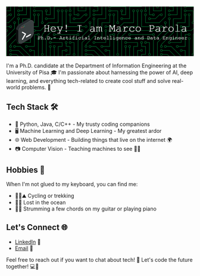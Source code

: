 ![Header](./github-header-image.png)


I'm a Ph.D. candidate at the Department of Information Engineering at the University of Pisa 🎓 I'm passionate about harnessing the power of AI, deep learning, and everything tech-related to create cool stuff and solve real-world problems. 🤖


## Tech Stack 🛠️

- 🔮 Python, Java, C/C++ - My trusty coding companions
- 🖥️ Machine Learning and Deep Learning - My greatest ardor 
- 🌐 Web Development - Building things that live on the internet 🌍
- 📷 Computer Vision - Teaching machines to see 🤖👀


## Hobbies 🌴

When I'm not glued to my keyboard, you can find me:

- 🚴‍♂️⛰️ Cycling or trekking 
- 🤿🌊 Lost in the ocean
- 🎸🎹 Strumming a few chords on my guitar or playing piano

## Let's Connect 🌐

- [LinkedIn](https://www.linkedin.com/in/marco-parola-5269a1121/) 👔
- [Email](mailto:marcoparola96@gmail.com) 📧

Feel free to reach out if you want to chat about tech! 🤝 Let's code the future together! 💻🚀

